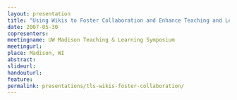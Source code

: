 ```yaml
---
layout: presentation
title: "Using Wikis to Foster Collaboration and Enhance Teaching and Learning"
date: 2007-05-30
copresenters: 
meetingname: UW Madison Teaching & Learning Symposium
meetingurl: 
place: Madison, WI
abstract: 
slideurl:
handouturl:
feature: 
permalink: presentations/tls-wikis-foster-collaboration/
---
```


